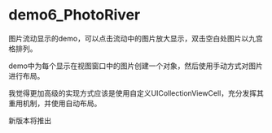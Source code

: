 # demo6_PhotoRiver

图片流动显示的demo，可以点击流动中的图片放大显示，双击空白处图片以九宫格排列。

demo中为每个显示在视图窗口中的图片创建一个对象，然后使用手动方式对图片进行布局。

我觉得更加高级的实现方式应该是使用自定义UICollectionViewCell，充分发挥其重用机制，并使用自动布局。


新版本将推出
